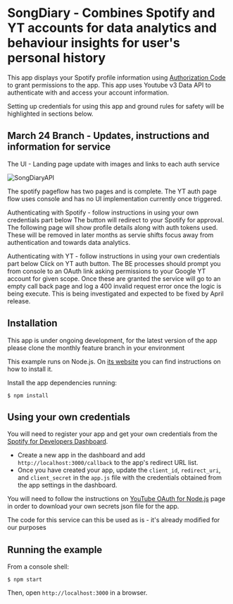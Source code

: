 # SongDiary - Combines Spotify and YT accounts for data analytics and behaviour insights for user's personal history

This app displays your Spotify profile information using [Authorization Code](https://developer.spotify.com/documentation/web-api/tutorials/code-flow)
to grant permissions to the app.
This app uses Youtube v3 Data API to authenticate with and access your account information.

Setting up credentials for using this app and ground rules for safety will be highlighted in sections below.

## March 24 Branch - Updates, instructions and information for service

The UI - Landing page update with images and links to each auth service

![SongDiaryAPI](https://github.com/Vikas-Sajanani/SongDiary/assets/142914809/7842820b-7465-4972-b79a-162d37ab30f9)

The spotify pageflow has two pages and is complete. The YT auth page flow uses console and has no UI implementation currently once triggered.

Authenticating with Spotify - follow instructions in using your own credentials part below
The button will redirect to your Spotify for approval. The following page will show profile details along with auth tokens used.
These will be removed in later months as servie shifts focus away from authentication and towards data analytics.

Authenticating with YT - follow instructions in using your own credentials part below
Click on YT auth button. The BE processes should prompt you from console to an OAuth link asking permissions
to your Google YT account for given scope. Once these are granted the service will go to an empty call back page
and log a 400 invalid request error once the logic is being execute.
This is being investigated and expected to be fixed by April release.

## Installation
This app is under ongoing development, for the latest version of the app please clone the monthly feature branch in your environment

This example runs on Node.js. On [its website](http://www.nodejs.org/download/) you can find instructions on how to install it.

Install the app dependencies running:

    $ npm install

## Using your own credentials

You will need to register your app and get your own credentials from the [Spotify for Developers Dashboard](https://developer.spotify.com/dashboard).

- Create a new app in the dashboard and add `http://localhost:3000/callback` to the app's redirect URL list.
- Once you have created your app, update the `client_id`, `redirect_uri`, and `client_secret` in the `app.js` file with the credentials obtained from the app settings in the dashboard.

You will need to follow the instructions on [YouTube OAuth for Node.js](https://developers.google.com/youtube/v3/quickstart/nodejs) page in order to download your own secrets json file for the app.

The code for this service can this be used as is - it's already modified for our purposes

## Running the example

From a console shell:

    $ npm start

Then, open `http://localhost:3000` in a browser.
